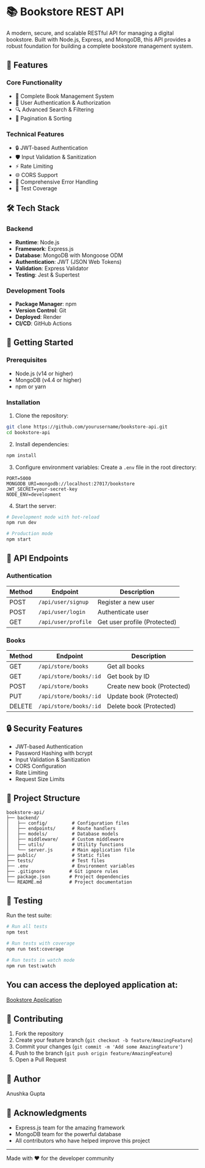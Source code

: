 # 📚 Bookstore REST API

A modern, secure, and scalable RESTful API for managing a digital bookstore. Built with Node.js, Express, and MongoDB, this API provides a robust foundation for building a complete bookstore management system.

## 🌟 Features

### Core Functionality
- 📖 Complete Book Management System
- 👥 User Authentication & Authorization
- 🔍 Advanced Search & Filtering
- 📱 Pagination & Sorting

### Technical Features
- 🔒 JWT-based Authentication
- 🛡️ Input Validation & Sanitization
- ⚡ Rate Limiting
- 🌐 CORS Support
- 📝 Comprehensive Error Handling
- 🧪 Test Coverage

## 🛠️ Tech Stack

### Backend
- **Runtime**: Node.js
- **Framework**: Express.js
- **Database**: MongoDB with Mongoose ODM
- **Authentication**: JWT (JSON Web Tokens)
- **Validation**: Express Validator
- **Testing**: Jest & Supertest

### Development Tools
- **Package Manager**: npm
- **Version Control**: Git
- **Deployed**: Render
- **CI/CD**: GitHub Actions

## 🚀 Getting Started

### Prerequisites
- Node.js (v14 or higher)
- MongoDB (v4.4 or higher)
- npm or yarn

### Installation

1. Clone the repository:
```bash
git clone https://github.com/yourusername/bookstore-api.git
cd bookstore-api
```

2. Install dependencies:
```bash
npm install
```

3. Configure environment variables:
Create a `.env` file in the root directory:
```env
PORT=5000
MONGODB_URI=mongodb://localhost:27017/bookstore
JWT_SECRET=your-secret-key
NODE_ENV=development
```

4. Start the server:
```bash
# Development mode with hot-reload
npm run dev

# Production mode
npm start
```

## 📡 API Endpoints

### Authentication
| Method | Endpoint | Description |
|--------|----------|-------------|
| POST | `/api/user/signup` | Register a new user |
| POST | `/api/user/login` | Authenticate user |
| GET | `/api/user/profile` | Get user profile (Protected) |

### Books
| Method | Endpoint | Description |
|--------|----------|-------------|
| GET | `/api/store/books` | Get all books |
| GET | `/api/store/books/:id` | Get book by ID |
| POST | `/api/store/books` | Create new book (Protected) |
| PUT | `/api/store/books/:id` | Update book (Protected) |
| DELETE | `/api/store/books/:id` | Delete book (Protected) |

## 🔒 Security Features

- JWT-based Authentication
- Password Hashing with bcrypt
- Input Validation & Sanitization
- CORS Configuration
- Rate Limiting
- Request Size Limits

## 📁 Project Structure
```
bookstore-api/
├── backend/
│   ├── config/         # Configuration files
│   ├── endpoints/      # Route handlers
│   ├── models/         # Database models
│   ├── middleware/     # Custom middleware
│   ├── utils/          # Utility functions
│   └── server.js       # Main application file
├── public/             # Static files
├── tests/              # Test files
├── .env                # Environment variables
├── .gitignore         # Git ignore rules
├── package.json       # Project dependencies
└── README.md          # Project documentation
```

## 🧪 Testing

Run the test suite:
```bash
# Run all tests
npm test

# Run tests with coverage
npm run test:coverage

# Run tests in watch mode
npm run test:watch
```

## You can access the deployed application at:  
[Bookstore Application](https://bookstoreapplicationforzy.onrender.com/)




## 🤝 Contributing

1. Fork the repository
2. Create your feature branch (`git checkout -b feature/AmazingFeature`)
3. Commit your changes (`git commit -m 'Add some AmazingFeature'`)
4. Push to the branch (`git push origin feature/AmazingFeature`)
5. Open a Pull Request

## 👥 Author

Anushka Gupta

## 🙏 Acknowledgments

- Express.js team for the amazing framework
- MongoDB team for the powerful database
- All contributors who have helped improve this project

---
Made with ❤️ for the developer community
